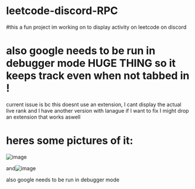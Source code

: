 # leetcode-discord-RPC


#this a fun project im working on to display activity on leetcode on discord

# also google needs to be run in debugger mode HUGE THING so it keeps track even when not tabbed in !

current issue is bc this doesnt use an extension, I cant display the actual live rank and I have another version with lanague if I want to fix I might drop an extension that works aswell 

# heres some pictures of it:

![image](https://github.com/user-attachments/assets/d6bda6e7-b602-45bc-a879-ef1a3add4d5e)



and![image](https://github.com/user-attachments/assets/47ec1917-571d-4e63-ab20-5e288e5cc52b)


also google needs to be run in debugger mode
